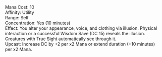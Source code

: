 Mana Cost: 10  
Affinity: Utility  
Range: Self  
Concentration: Yes (10 minutes)  
Effect: You alter your appearance, voice, and clothing via illusion. Physical interaction or a successful Wisdom Save (DC 15) reveals the illusion. Creatures with True Sight automatically see through it.  
Upcast: Increase DC by +2 per x2 Mana or extend duration (+10 minutes) per x2 Mana.